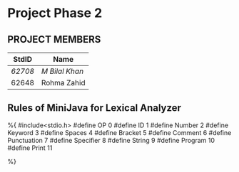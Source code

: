 # Project Phase 2

## PROJECT MEMBERS

StdID | Name
------------ | -------------
*62708* | *M Bilal Khan* 
62648 | Rohma Zahid


## **Rules of MiniJava for Lexical Analyzer**

%{
#include<stdio.h>
#define OP 0
#define ID 1
#define Number 2
#define Keyword 3
#define Spaces 4
#define Bracket 5
#define Comment 6
#define Punctuation 7
#define Specifier 8
#define String 9
#define Program 10
#define Print 11

%}
